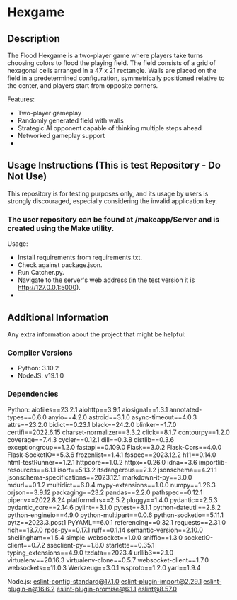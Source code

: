 # Hexgame

## Description

The Flood Hexgame is a two-player game where players take turns choosing colors to flood the playing field. 
The field consists of a grid of hexagonal cells arranged in a 47 x 21 rectangle. 
Walls are placed on the field in a predetermined configuration, symmetrically positioned relative to the center, and players start from opposite corners.

Features:
- Two-player gameplay
- Randomly generated field with walls
- Strategic AI opponent capable of thinking multiple steps ahead
- Networked gameplay support
- 

## Usage Instructions (This is test Repository - Do Not Use)
This repository is for testing purposes only, and its usage by users is strongly discouraged, especially considering the invalid application key.

### The user repository can be found at /makeapp/Server and is created using the Make utility.

Usage:
- Install requirements from requirements.txt.
- Check against package.json.
- Run Catcher.py.
- Navigate to the server's web address (in the test version it is http://127.0.0.1:5000).
- 

## Additional Information

Any extra information about the project that might be helpful:

### Compiler Versions

- Python: 3.10.2
- NodeJS: v19.1.0

### Dependencies
Python:
aiofiles==23.2.1
aiohttp==3.9.1
aiosignal==1.3.1
annotated-types==0.6.0
anyio==4.2.0
astroid==3.1.0
async-timeout==4.0.3
attrs==23.2.0
bidict==0.23.1
black==24.2.0
blinker==1.7.0
certifi==2022.6.15
charset-normalizer==3.3.2
click==8.1.7
contourpy==1.2.0
coverage==7.4.3
cycler==0.12.1
dill==0.3.8
distlib==0.3.6
exceptiongroup==1.2.0
fastapi==0.109.0
Flask==3.0.2
Flask-Cors==4.0.0
Flask-SocketIO==5.3.6
frozenlist==1.4.1
fsspec==2023.12.2
h11==0.14.0
html-testRunner==1.2.1
httpcore==1.0.2
httpx==0.26.0
idna==3.6
importlib-resources==6.1.1
isort==5.13.2
itsdangerous==2.1.2
jsonschema==4.21.1
jsonschema-specifications==2023.12.1
markdown-it-py==3.0.0
mdurl==0.1.2
multidict==6.0.4
mypy-extensions==1.0.0
numpy==1.26.3
orjson==3.9.12
packaging==23.2
pandas==2.2.0
pathspec==0.12.1
pipenv==2022.8.24
platformdirs==2.5.2
pluggy==1.4.0
pydantic==2.5.3
pydantic_core==2.14.6
pylint==3.1.0
pytest==8.1.1
python-dateutil==2.8.2
python-engineio==4.9.0
python-multipart==0.0.6
python-socketio==5.11.1
pytz==2023.3.post1
PyYAML==6.0.1
referencing==0.32.1
requests==2.31.0
rich==13.7.0
rpds-py==0.17.1
ruff==0.1.14
semantic-version==2.10.0
shellingham==1.5.4
simple-websocket==1.0.0
sniffio==1.3.0
socketIO-client==0.7.2
sseclient-py==1.8.0
starlette==0.35.1
typing_extensions==4.9.0
tzdata==2023.4
urllib3==2.1.0
virtualenv==20.16.3
virtualenv-clone==0.5.7
websocket-client==1.7.0
websockets==11.0.3
Werkzeug==3.0.1
wsproto==1.2.0
yarl==1.9.4

Node.js:
eslint-config-standard@17.1.0
eslint-plugin-import@2.29.1
eslint-plugin-n@16.6.2
eslint-plugin-promise@6.1.1
eslint@8.57.0
